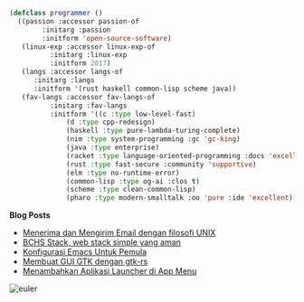<!--
- I love making open source software and helping others 
- I have been using GNU/Linux since 2017 and have extensive experience with installation and troubleshooting.
- I am also proficient in several programming languages, with a current focus on Rust, Haskell, Common Lisp, Scheme & Java.
- Programming languages that I currently enjoy :
  - C (Low Level and Fastest Language)
  - D (C++ Redesign that i like)
  - Haskell (Pure Function Lambda Calculus base, Turing Complete)
  - Nim (Good syntax, System Programming, GC King)
  - Java (Enterprise $)
  - Racket (Good Documentation, Language-Oriented Programming Language)
  - Rust (Fast & Safe, Nice Community)
  - Elm (No Runtime Error)
  - Common LISP (OG AI Programming Language, CLOS)
  - Scheme (Clean version of Common Lisp)
  - Pharo (Modern Smalltalk implementation, Pure Object Oriented, great IDE)

-->

```lisp
(defclass programmer ()
  ((passion :accessor passion-of
	    :initarg :passion
	    :initform 'open-source-software)
   (linux-exp :accessor linux-exp-of
	      :initarg :linux-exp
	      :initform 2017)
   (langs :accessor langs-of
	  :initarg :langs
	  :initform '(rust haskell common-lisp scheme java))
   (fav-langs :accessor fav-langs-of
	      :initarg :fav-langs
	      :initform '((c :type low-level-fast)
			  (d :type cpp-redesign)
			  (haskell :type pure-lambda-turing-complete)
			  (nim :type system-programming :gc 'gc-king)
			  (java :type enterprise)
			  (racket :type language-oriented-programming :docs 'excellent)
			  (rust :type fast-secure :community 'supportive)
			  (elm :type no-runtime-error)
			  (common-lisp :type og-ai :clos t)
			  (scheme :type clean-common-lisp)
			  (pharo :type modern-smalltalk :oo 'pure :ide 'excellent)))))
```

**Blog Posts**

<!--START_SECTION:feed-->
* [Menerima dan Mengirim Email dengan filosofi UNIX](https:&#x2F;&#x2F;aerphanas.github.io&#x2F;posts&#x2F;2023-06-11-Menerima_dan_Mengirim_Email_dengan_filosofi_UNIX.html)
* [BCHS Stack, web stack simple yang aman](https:&#x2F;&#x2F;aerphanas.github.io&#x2F;posts&#x2F;2023-06-05-BCHS_Stack%2C_web_stack_simple_yang_aman.html)
* [Konfigurasi Emacs Untuk Pemula](https:&#x2F;&#x2F;aerphanas.github.io&#x2F;posts&#x2F;2023-05-27-Konfiguras_Emacs_Untuk_Pemula.html)
* [Membuat GUI GTK dengan gtk-rs](https:&#x2F;&#x2F;aerphanas.github.io&#x2F;posts&#x2F;2023-05-11-Membuat_GUI_GTK_dengan_gtk-rs.html)
* [Menambahkan Aplikasi Launcher di App Menu](https:&#x2F;&#x2F;aerphanas.github.io&#x2F;posts&#x2F;2023-05-08-Menambahhan_Aplikasi_Launcher_di_App_Menu.html)
<!--END_SECTION:feed-->

![euler](https://projecteuler.net/profile/aerphanas.png)
